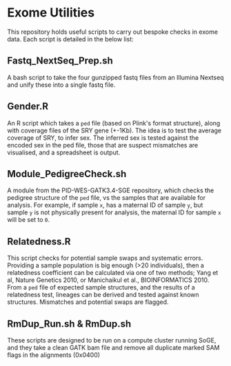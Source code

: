 # Exome Utilities
This repository holds useful scripts to carry out bespoke checks in exome data. Each script is detailed in the below list:

## Fastq_NextSeq_Prep.sh
A bash script to take the four gunzipped fastq files from an Illumina Nextseq and unify these into a single fastq file.

## Gender.R
An R script which takes a `ped` file (based on Plink's format structure), along with coverage files of the SRY gene (+-1Kb). The idea is to test the average coverage of SRY, to infer sex. The inferred sex is tested against the encoded sex in the ped file, those that are suspect mismatches are visualised, and a spreadsheet is output.  

## Module_PedigreeCheck.sh
A module from the PID-WES-GATK3.4-SGE repository, which checks the pedigree structure of the `ped` file, vs the samples that are available for analysis. For example, if sample `x`, has a maternal ID of sample `y`, but sample `y` is not physically present for analysis, the maternal ID for sample `x` will be set to `0`.

## Relatedness.R
This script checks for potential sample swaps and systematic errors. Providing a sample population is big enough (>20 individuals), then a relatedness coefficient can be calculated via one of two methods; Yang et al, Nature Genetics 2010, or Manichaikul et al., BIOINFORMATICS 2010. From a `ped` file of expected sample structures, and the results of a relatedness test, lineages can be derived and tested against known structures. Mismatches and potential swaps are flagged.

## RmDup_Run.sh & RmDup.sh
These scripts are designed to be run on a compute cluster running SoGE, and they take a clean GATK bam file and remove all duplicate marked SAM flags in the alignments (0x0400)
